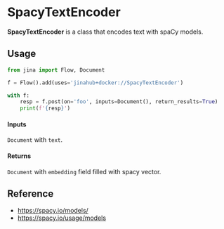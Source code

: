 # SpacyTextEncoder

**SpacyTextEncoder** is a class that encodes text with spaCy models.





## Usage 


```python
from jina import Flow, Document

f = Flow().add(uses='jinahub+docker://SpacyTextEncoder')

with f:
    resp = f.post(on='foo', inputs=Document(), return_results=True)
	print(f'{resp}')
```


#### Inputs 

`Document` with `text`.

#### Returns

`Document` with `embedding` field filled with spacy vector.

## Reference
- https://spacy.io/models/
- https://spacy.io/usage/models
